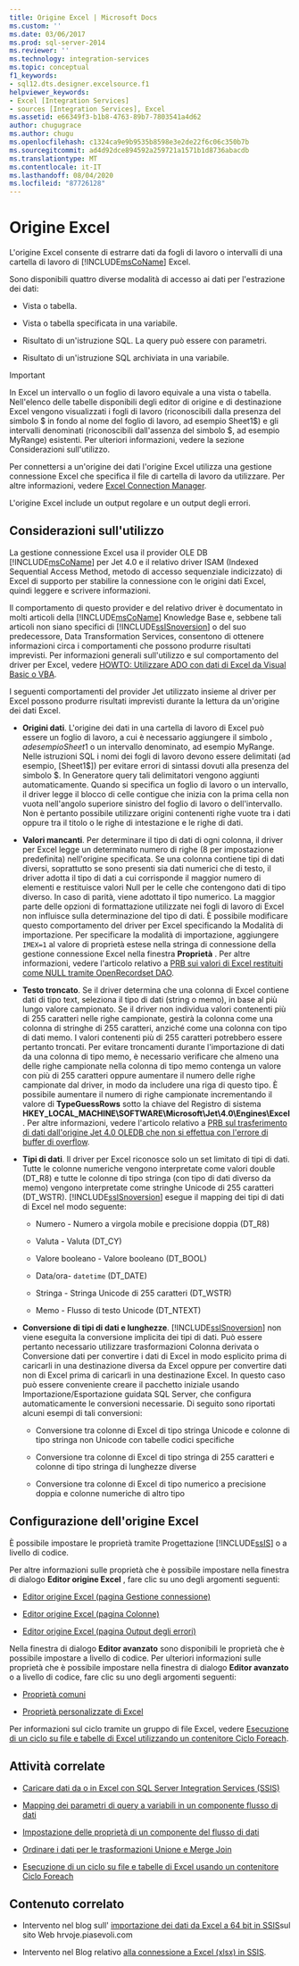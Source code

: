 ```yaml
---
title: Origine Excel | Microsoft Docs
ms.custom: ''
ms.date: 03/06/2017
ms.prod: sql-server-2014
ms.reviewer: ''
ms.technology: integration-services
ms.topic: conceptual
f1_keywords:
- sql12.dts.designer.excelsource.f1
helpviewer_keywords:
- Excel [Integration Services]
- sources [Integration Services], Excel
ms.assetid: e66349f3-b1b8-4763-89b7-7803541a4d62
author: chugugrace
ms.author: chugu
ms.openlocfilehash: c1324ca9e9b9535b8598e3e2de22f6c06c350b7b
ms.sourcegitcommit: ad4d92dce894592a259721a1571b1d8736abacdb
ms.translationtype: MT
ms.contentlocale: it-IT
ms.lasthandoff: 08/04/2020
ms.locfileid: "87726128"
---
```

# <a name="excel-source"></a>Origine Excel
  L'origine Excel consente di estrarre dati da fogli di lavoro o intervalli di una cartella di lavoro di [!INCLUDE[msCoName](../../includes/msconame-md.md)] Excel.  
  
 Sono disponibili quattro diverse modalità di accesso ai dati per l'estrazione dei dati:  
  
-   Vista o tabella.  
  
-   Vista o tabella specificata in una variabile.  
  
-   Risultato di un'istruzione SQL. La query può essere con parametri.  
  
-   Risultato di un'istruzione SQL archiviata in una variabile.  
  
> [!IMPORTANT]  
>  In Excel un intervallo o un foglio di lavoro equivale a una vista o tabella. Nell'elenco delle tabelle disponibili degli editor di origine e di destinazione Excel vengono visualizzati i fogli di lavoro (riconoscibili dalla presenza del simbolo $ in fondo al nome del foglio di lavoro, ad esempio Sheet1$) e gli intervalli denominati (riconoscibili dall'assenza del simbolo $, ad esempio MyRange) esistenti. Per ulteriori informazioni, vedere la sezione Considerazioni sull'utilizzo.  
  
 Per connettersi a un'origine dei dati l'origine Excel utilizza una gestione connessione Excel che specifica il file di cartella di lavoro da utilizzare. Per altre informazioni, vedere [Excel Connection Manager](../connection-manager/excel-connection-manager.md).  
  
 L'origine Excel include un output regolare e un output degli errori.  
  
## <a name="usage-considerations"></a>Considerazioni sull'utilizzo  
 La gestione connessione Excel usa il provider OLE DB [!INCLUDE[msCoName](../../includes/msconame-md.md)] per Jet 4.0 e il relativo driver ISAM (Indexed Sequential Access Method, metodo di accesso sequenziale indicizzato) di Excel di supporto per stabilire la connessione con le origini dati Excel, quindi leggere e scrivere informazioni.  
  
 Il comportamento di questo provider e del relativo driver è documentato in molti articoli della [!INCLUDE[msCoName](../../includes/msconame-md.md)] Knowledge Base e, sebbene tali articoli non siano specifici di [!INCLUDE[ssISnoversion](../../includes/ssisnoversion-md.md)] o del suo predecessore, Data Transformation Services, consentono di ottenere informazioni circa i comportamenti che possono produrre risultati imprevisti. Per informazioni generali sull'utilizzo e sul comportamento del driver per Excel, vedere [HOWTO: Utilizzare ADO con dati di Excel da Visual Basic o VBA](https://support.microsoft.com/kb/257819).  
  
 I seguenti comportamenti del provider Jet utilizzato insieme al driver per Excel possono produrre risultati imprevisti durante la lettura da un'origine dei dati Excel.  
  
-   **Origini dati**. L'origine dei dati in una cartella di lavoro di Excel può essere un foglio di lavoro, a cui è necessario aggiungere il simbolo $, ad esempio Sheet1$ o un intervallo denominato, ad esempio MyRange. Nelle istruzioni SQL i nomi dei fogli di lavoro devono essere delimitati (ad esempio, [Sheet1$]) per evitare errori di sintassi dovuti alla presenza del simbolo $. In Generatore query tali delimitatori vengono aggiunti automaticamente. Quando si specifica un foglio di lavoro o un intervallo, il driver legge il blocco di celle contigue che inizia con la prima cella non vuota nell'angolo superiore sinistro del foglio di lavoro o dell'intervallo. Non è pertanto possibile utilizzare origini contenenti righe vuote tra i dati oppure tra il titolo o le righe di intestazione e le righe di dati.  
  
-   **Valori mancanti**. Per determinare il tipo di dati di ogni colonna, il driver per Excel legge un determinato numero di righe (8 per impostazione predefinita) nell'origine specificata. Se una colonna contiene tipi di dati diversi, soprattutto se sono presenti sia dati numerici che di testo, il driver adotta il tipo di dati a cui corrisponde il maggior numero di elementi e restituisce valori Null per le celle che contengono dati di tipo diverso. In caso di parità, viene adottato il tipo numerico. La maggior parte delle opzioni di formattazione utilizzate nei fogli di lavoro di Excel non influisce sulla determinazione del tipo di dati. È possibile modificare questo comportamento del driver per Excel specificando la Modalità di importazione. Per specificare la modalità di importazione, aggiungere `IMEX=1` al valore di proprietà estese nella stringa di connessione della gestione connessione Excel nella finestra **Proprietà** . Per altre informazioni, vedere l'articolo relativo a [PRB sui valori di Excel restituiti come NULL tramite OpenRecordset DAO](https://support.microsoft.com/kb/194124).  
  
-   **Testo troncato**. Se il driver determina che una colonna di Excel contiene dati di tipo text, seleziona il tipo di dati (string o memo), in base al più lungo valore campionato. Se il driver non individua valori contenenti più di 255 caratteri nelle righe campionate, gestirà la colonna come una colonna di stringhe di 255 caratteri, anziché come una colonna con tipo di dati memo. I valori contenenti più di 255 caratteri potrebbero essere pertanto troncati. Per evitare troncamenti durante l'importazione di dati da una colonna di tipo memo, è necessario verificare che almeno una delle righe campionate nella colonna di tipo memo contenga un valore con più di 255 caratteri oppure aumentare il numero delle righe campionate dal driver, in modo da includere una riga di questo tipo. È possibile aumentare il numero di righe campionate incrementando il valore di **TypeGuessRows** sotto la chiave del Registro di sistema **HKEY_LOCAL_MACHINE\SOFTWARE\Microsoft\Jet\4.0\Engines\Excel** . Per altre informazioni, vedere l'articolo relativo a [PRB sul trasferimento di dati dall'origine Jet 4.0 OLEDB che non si effettua con l'errore di buffer di overflow](https://support.microsoft.com/kb/281517).  
  
-   **Tipi di dati**. Il driver per Excel riconosce solo un set limitato di tipi di dati. Tutte le colonne numeriche vengono interpretate come valori double (DT_R8) e tutte le colonne di tipo stringa (con tipo di dati diverso da memo) vengono interpretate come stringhe Unicode di 255 caratteri (DT_WSTR). [!INCLUDE[ssISnoversion](../../includes/ssisnoversion-md.md)] esegue il mapping dei tipi di dati di Excel nel modo seguente:  
  
    -   Numero - Numero a virgola mobile e precisione doppia (DT_R8)  
  
    -   Valuta - Valuta (DT_CY)  
  
    -   Valore booleano - Valore booleano (DT_BOOL)  
  
    -   Data/ora- `datetime` (DT_DATE)  
  
    -   Stringa - Stringa Unicode di 255 caratteri (DT_WSTR)  
  
    -   Memo - Flusso di testo Unicode (DT_NTEXT)  
  
-   **Conversione di tipi di dati e lunghezze**. [!INCLUDE[ssISnoversion](../../includes/ssisnoversion-md.md)] non viene eseguita la conversione implicita dei tipi di dati. Può essere pertanto necessario utilizzare trasformazioni Colonna derivata o Conversione dati per convertire i dati di Excel in modo esplicito prima di caricarli in una destinazione diversa da Excel oppure per convertire dati non di Excel prima di caricarli in una destinazione Excel. In questo caso può essere conveniente creare il pacchetto iniziale usando Importazione/Esportazione guidata SQL Server, che configura automaticamente le conversioni necessarie. Di seguito sono riportati alcuni esempi di tali conversioni:  
  
    -   Conversione tra colonne di Excel di tipo stringa Unicode e colonne di tipo stringa non Unicode con tabelle codici specifiche  
  
    -   Conversione tra colonne di Excel di tipo stringa di 255 caratteri e colonne di tipo stringa di lunghezze diverse  
  
    -   Conversione tra colonne di Excel di tipo numerico a precisione doppia e colonne numeriche di altro tipo  
  
## <a name="excel-source-configuration"></a>Configurazione dell'origine Excel  
 È possibile impostare le proprietà tramite Progettazione [!INCLUDE[ssIS](../../includes/ssis-md.md)] o a livello di codice.  
  
 Per altre informazioni sulle proprietà che è possibile impostare nella finestra di dialogo **Editor origine Excel** , fare clic su uno degli argomenti seguenti:  
  
-   [Editor origine Excel &#40;pagina Gestione connessione&#41;](../excel-source-editor-connection-manager-page.md)  
  
-   [Editor origine Excel &#40;pagina Colonne&#41;](../excel-source-editor-columns-page.md)  
  
-   [Editor origine Excel &#40;pagina Output degli errori&#41;](../excel-source-editor-error-output-page.md)  
  
 Nella finestra di dialogo **Editor avanzato** sono disponibili le proprietà che è possibile impostare a livello di codice. Per ulteriori informazioni sulle proprietà che è possibile impostare nella finestra di dialogo **Editor avanzato** o a livello di codice, fare clic su uno degli argomenti seguenti:  
  
-   [Proprietà comuni](../common-properties.md)  
  
-   [Proprietà personalizzate di Excel](excel-custom-properties.md)  
  
 Per informazioni sul ciclo tramite un gruppo di file Excel, vedere [Esecuzione di un ciclo su file e tabelle di Excel utilizzando un contenitore Ciclo Foreach](../control-flow/foreach-loop-container.md).  
  
## <a name="related-tasks"></a>Attività correlate  

-   [Caricare dati da o in Excel con SQL Server Integration Services (SSIS)](../load-data-to-from-excel-with-ssis.md)

-   [Mapping dei parametri di query a variabili in un componente flusso di dati](map-query-parameters-to-variables-in-a-data-flow-component.md)  
  
-   [Impostazione delle proprietà di un componente del flusso di dati](set-the-properties-of-a-data-flow-component.md)  
  
-   [Ordinare i dati per le trasformazioni Unione e Merge Join](transformations/sort-data-for-the-merge-and-merge-join-transformations.md)  
  
-   [Esecuzione di un ciclo su file e tabelle di Excel usando un contenitore Ciclo Foreach](../control-flow/foreach-loop-container.md)  
  
## <a name="related-content"></a>Contenuto correlato  
  
-   Intervento nel blog sull' [importazione dei dati da Excel a 64 bit in SSIS](https://go.microsoft.com/fwlink/?LinkId=217673)sul sito Web hrvoje.piasevoli.com  
  
-   Intervento nel Blog relativo [alla connessione a Excel (xlsx) in SSIS](https://microsoft-ssis.blogspot.com/2014/02/connecting-to-excel-xlsx-in-ssis.html).  
  
  
